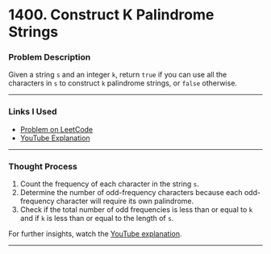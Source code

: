 # 1400. Construct K Palindrome Strings

### Problem Description

Given a string `s` and an integer `k`, return `true` if you can use all the characters in `s` to construct `k` palindrome strings, or `false` otherwise.

---

### Links I Used

- [Problem on LeetCode](https://leetcode.com/problems/construct-k-palindrome-strings/description/?envType=daily-question&envId=2025-01-11)
- [YouTube Explanation](https://www.youtube.com/watch?v=D00qGvqmqN0)

---

### Thought Process

1. Count the frequency of each character in the string `s`.
2. Determine the number of odd-frequency characters because each odd-frequency character will require its own palindrome.
3. Check if the total number of odd frequencies is less than or equal to `k` and if `k` is less than or equal to the length of `s`.

For further insights, watch the [YouTube explanation](https://www.youtube.com/watch?v=D00qGvqmqN0).

---


